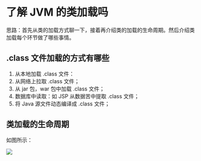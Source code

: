 # 了解 JVM 的类加载吗

思路：首先从类的加载方式聊一下，接着再介绍类的加载的生命周期。然后介绍类加载每个环节做了哪些事情。

## .class 文件加载的方式有哪些

1. 从本地加载 .class 文件：
2. 从网络上拉取 .class 文件；
3. 从 jar 包，war 包中加载 .class 文件；
4. 数据库中读取：如 JSP 从数据苦中提取 .class 文件；
5. 将 Java 源文件动态编译成 .class 文件；

## 类加载的生命周期

如图所示：

![](/Users/azh/Dev_AZH/Java_St/WorkUtil/utilsdemo/src/main/resources/JavaKnowledge_Rev/photo/1.类加载周期.png)



